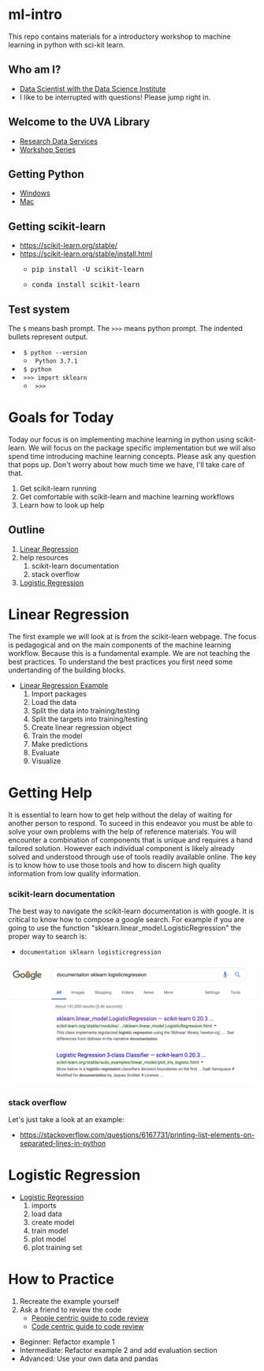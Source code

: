 # ml-intro
This repo contains materials for a introductory workshop to machine learning in python with sci-kit learn.

## Who am I?
* [Data Scientist with the Data Science Institute](https://dsi.virginia.edu/people/peter-alonzi)
* I like to be interrupted with questions! Please jump right in.

## Welcome to the UVA Library
* [Research Data Services](https://data.library.virginia.edu/)
* [Workshop Series](https://data.library.virginia.edu/training/)
 
## Getting Python
* [Windows](https://www.anaconda.com/download/#windows)
* [Mac](https://www.anaconda.com/download/#macos)

## Getting scikit-learn
* https://scikit-learn.org/stable/
* https://scikit-learn.org/stable/install.html
  * <pre>pip install -U scikit-learn</pre>
  * <pre>conda install scikit-learn</pre>

## Test system
The <code>$</code> means bash prompt. The <code>>>></code> means python prompt. The indented bullets represent output.
* <code> $ python --version </code>
  * <code> Python 3.7.1 </code>
* <code> $ python </code>
* <code> >>> import sklearn </code>
  *  <code> >>> </code>


# Goals for Today
Today our focus  is on implementing machine learning in python using scikit-learn. We will focus on the package specific implementation but we will also spend time introducing machine learning concepts. Please ask any question that pops up. Don't worry about how much time we have, I'll take care of that.

1. Get scikit-learn running
2. Get comfortable with scikit-learn and machine learning workflows
3. Learn how to look up help

## Outline
1. [Linear Regression](https://scikit-learn.org/stable/auto_examples/linear_model/plot_ols.html#sphx-glr-auto-examples-linear-model-plot-ols-py)
2. help resources
    1. scikit-learn documentation
    2. stack overflow
3. [Logistic Regression](https://scikit-learn.org/stable/auto_examples/linear_model/plot_iris_logistic.html#sphx-glr-auto-examples-linear-model-plot-iris-logistic-py)
    

# Linear Regression
The first example we will look at is from the scikit-learn webpage. The focus is pedagogical and on the main components of the machine learning workflow. Because this is a fundamental example. We are not teaching the best practices. To  understand the  best practices you  first need some undertanding of the building blocks.

* [Linear Regression Example](https://scikit-learn.org/stable/auto_examples/linear_model/plot_ols.html#sphx-glr-auto-examples-linear-model-plot-ols-py) 
    1. Import packages
    2. Load the data
    3. Split the data into training/testing
    4. Split the targets into training/testing
    5. Create linear regression object
    6. Train the model
    7. Make predictions
    8. Evaluate
    9. Visualize
    
# Getting Help
It is essential to learn how to get help without the delay of waiting for another person to respond.  To suceed in this endeavor you must be able to solve your own problems with the help of reference materials. You will encounter a combination of components that is unique and requires a hand tailored solution. However each individual component is  likely already  solved and understood through use of tools readily available online. The key is to know how to use those tools and how to discern high quality information from low quality information.

### scikit-learn documentation
The best way to navigate the scikit-learn documentation is with google. It is critical to know how to compose a google search. For example if you are going to use the function "sklearn.linear_model.LogisticRegression" the proper way to search is:
* <code>documentation sklearn logisticregression</code>

![](https://github.com/alonzi/ml-intro/blob/master/logistic-search-result.png)

### stack overflow
Let's just take a look at an example:
* https://stackoverflow.com/questions/6167731/printing-list-elements-on-separated-lines-in-python

# Logistic Regression
* [Logistic Regression](https://scikit-learn.org/stable/auto_examples/linear_model/plot_iris_logistic.html#sphx-glr-auto-examples-linear-model-plot-iris-logistic-py)
  1. imports
  2. load data
  3. create model
  4. train model
  5. plot model
  6. plot training set



# How to Practice
1. Recreate the example yourself
2. Ask a friend to review the code
    * [People centric guide to code review](https://phauer.com/2018/code-review-guidelines/)
    * [Code centric guide to code review](https://www.ibm.com/developerworks/rational/library/11-proven-practices-for-peer-review/)
  
* Beginner: Refactor example 1
* Intermediate: Refactor example 2 and add evaluation section
* Advanced: Use your own data and pandas

